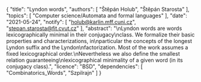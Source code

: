 {
    "title": "Lyndon words",
    "authors": [
        "Štěpán Holub",
        "Štěpán Starosta"
    ],
    "topics": [
        "Computer science/Automata and formal languages"
    ],
    "date": "2021-05-24",
    "notify": [
        "holub@karlin.mff.cuni.cz",
        "stepan.starosta@fit.cvut.cz"
    ],
    "abstract": "\nLyndon words are words lexicographically minimal in their conjugacy\nclass. We formalize their basic properties and characterizations, in\nparticular the concepts of the longest Lyndon suffix and the Lyndon\nfactorization. Most of the work assumes a fixed lexicographical order.\nNevertheless we also define the smallest relation guaranteeing\nlexicographical minimality of a given word (in its conjugacy class).",
    "licence": "BSD",
    "dependencies": [
        "Combinatorics_Words",
        "Szpilrajn"
    ]
}